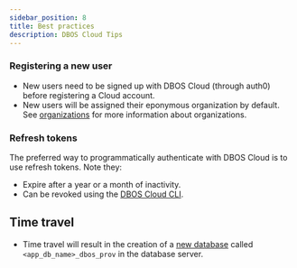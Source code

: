 ```yaml
---
sidebar_position: 8
title: Best practices
description: DBOS Cloud Tips
---
```


### Registering a new user
* New users need to be signed up with DBOS Cloud (through auth0) before registering a Cloud account.
* New users will be assigned their eponymous organization by default. See [organizations](account-management#organization-management) for more information about organizations.

### Refresh tokens
The preferred way to programmatically authenticate with DBOS Cloud is to use refresh tokens. Note they:
* Expire after a year or a month of inactivity.
* Can be revoked using the [DBOS Cloud CLI](account-management#authenticating-programatically).

## Time travel
* Time travel will result in the creation of a [new database](../api-reference/system-tables#provenance-tables) called `<app_db_name>_dbos_prov` in the database server.

